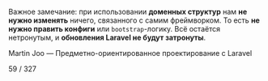 Важное замечание:
при использовании **доменных структур** нам **не нужно изменять** ничего, связанного с самим фреймворком.
То есть **не нужно править конфиги** или `bootstrap`-логику.
Всё остаётся нетронутым, и **обновления Laravel не будут затронуты**.

Martin Joo — Предметно-ориентированное проектирование с Laravel

59 / 327